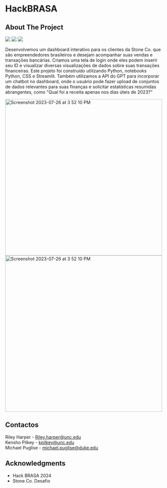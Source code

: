 # HackBRASA

## About The Project 
<img src="https://img.shields.io/badge/Node.js-339933?style=for-the-badge&logo=nodedotjs&logoColor=white" /> <img src="https://camo.githubusercontent.com/f38298638f10774e1f0205a1111dff4a7675c0ed8600356f28e8276c2bab8235/68747470733a2f2f696d672e736869656c64732e696f2f62616467652f4769742d4630353033323f7374796c653d666f722d7468652d6261646765266c6f676f3d676974266c6f676f436f6c6f723d7768697465" /> <img src="https://camo.githubusercontent.com/d6d511121ecbd37f726b8931bc72bb75ff7eccabd9b0288955cfdd23297873d7/68747470733a2f2f696d672e736869656c64732e696f2f62616467652f56697375616c5f53747564696f2d3030373864373f7374796c653d666f722d7468652d6261646765266c6f676f3d76697375616c25323073747564696f266c6f676f436f6c6f723d7768697465" />

Desenvolvemos um dashboard interativo para os clientes da Stone Co. que são empreendedores brasileiros e desejam acompanhar suas vendas e transações bancárias. Criamos uma tela de login onde eles podem inserir seu ID e visualizar diversas visualizações de dados sobre suas transações financeiras. Este projeto foi construído utilizando Python, notebooks Python, CSS e Streamlit. Também utilizamos a API do GPT para incorporar um chatbot no dashboard, onde o usuário pode fazer upload de conjuntos de dados relevantes para suas finanças e solicitar estatísticas resumidas abrangentes, como "Qual foi a receita apenas nos dias úteis de 2023?"

<img width="500" alt="Screenshot 2023-07-26 at 3 52 10 PM" src="https://a.storyblok.com/f/182663/1344x756/bc9e2ed35a/stoneco.png"><img width="500" alt="Screenshot 2023-07-26 at 3 52 10 PM" src="https://t4.ftcdn.net/jpg/05/80/61/77/360_F_580617753_UoIdSSVKLnk7YnGWWfrJvKsCFSQLn8eX.jpg">

  
## Contactos
Riley Harper - Riley.harper@unc.edu <br> 
Kensho Pilkey - kpilkey@unc.edu <br>
Michael Puglise - michael.puglise@duke.edu<br>

## Acknowledgments
- Hack BRASA 2024
- Stone Co. Desafio
